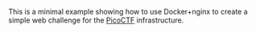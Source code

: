 This is a minimal example showing how to use Docker+nginx to create a simple
web challenge for the [PicoCTF](https://github.com/rjwalls/picoCTF)
infrastructure. 
